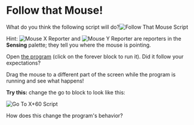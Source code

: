 # Follow that Mouse!

What do you think the following script will do?![Follow That Mouse Script](https://beautyjoy.github.io/bjc-r/img/blocks/follow-that-mouse.png)

Hint: ![Mouse X Reporter](https://beautyjoy.github.io/bjc-r/img/blocks/mouse-x.png) and ![Mouse Y Reporter](https://beautyjoy.github.io/bjc-r/img/blocks/mouse-y.png) are reporters in the **Sensing** palette; they tell you where the mouse is pointing.

Open [the program](http://snap.berkeley.edu/snapsource/snap.html#open:https://beautyjoy.github.io/bjc-r/prog/loop/follow-that-mouse.xml) \(click on the forever block to run it\). Did it follow your expectations?

Drag the mouse to a different part of the screen while the program is running and see what happens!

**Try this:** change the go to block to look like this:

![Go
                To X+60 Script](https://beautyjoy.github.io/bjc-r/img/topic1/xplus60.png)

How does this change the program's behavior?

